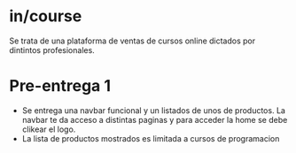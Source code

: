 
# in/course
Se trata de una plataforma de ventas de cursos online dictados por dintintos profesionales.

# Pre-entrega 1
- Se entrega una navbar funcional y un listados de unos de productos. La navbar te da acceso a distintas paginas y para acceder la home se debe clikear el logo.
- La lista de productos mostrados es limitada a cursos de programacion